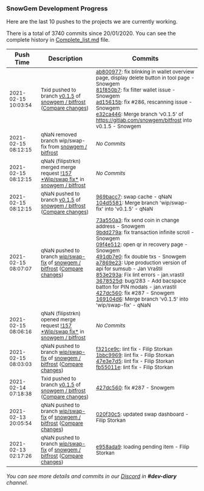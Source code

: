 
### SnowGem Development Progress

Here are the last 10 pushes to the projects we are currently working.

There is a total of 3740 commits since 20/01/2020. You can see the complete history in
 [Complete_list.md](Complete_list.md) file.

| Push Time | Description | Commits |
| --- | --- | --- |
| <sub>2021-02-15 10:03:54</sub> | <sub>Txid pushed to branch [v0\.1\.5](https://gitlab.com/snowgem/bitfrost/commits/v0.1.5) of [snowgem / bitfrost](https://gitlab.com/snowgem/bitfrost) ([Compare changes](https://gitlab.com/snowgem/bitfrost/compare/104d558133a313564247eeaa15973e04ef3a4073...e32ca446fdda725c9a8e0175c86992d6ddc40b6e))</sub> | <sub>[ab800977](https://gitlab.com/snowgem/bitfrost/-/commit/ab8009778fb1c36cf1b203299f9195a002d0e07b): fix blinking in wallet overview page, display delete button in tool page - Snowgem<br>[81f850b7](https://gitlab.com/snowgem/bitfrost/-/commit/81f850b785f0a8de72bddddf14443e7b93f47ac9): fix filter wallet issue - Snowgem<br>[ad15615b](https://gitlab.com/snowgem/bitfrost/-/commit/ad15615bd429525cd4bf7f23324b82f44f5a2e7f): fix #286, rescanning issue - Snowgem<br>[e32ca446](https://gitlab.com/snowgem/bitfrost/-/commit/e32ca446fdda725c9a8e0175c86992d6ddc40b6e): Merge branch 'v0.1.5' of https://gitlab.com/snowgem/bitfrost into v0.1.5 - Snowgem</sub> |
| <sub>2021-02-15 08:12:15</sub> | <sub>qNaN removed branch wip/swap-fix from [snowgem / bitfrost](https://gitlab.com/snowgem/bitfrost)</sub> | <sub>_No Commits_</sub> |
| <sub>2021-02-15 08:12:15</sub> | <sub>qNaN (filipstrkn) merged merge request [\!157 \*Wip/swap fix\*](https://gitlab.com/snowgem/bitfrost/-/merge_requests/157) in [snowgem / bitfrost](https://gitlab.com/snowgem/bitfrost)</sub> | <sub>_No Commits_</sub> |
| <sub>2021-02-15 08:12:15</sub> | <sub>qNaN pushed to branch [v0\.1\.5](https://gitlab.com/snowgem/bitfrost/commits/v0.1.5) of [snowgem / bitfrost](https://gitlab.com/snowgem/bitfrost) ([Compare changes](https://gitlab.com/snowgem/bitfrost/compare/427dc560cdde4234f204080b95b47b7e0ded1e1b...104d558133a313564247eeaa15973e04ef3a4073))</sub> | <sub>[969bacc7](https://gitlab.com/snowgem/bitfrost/-/commit/969bacc7f5ac0c5c6310b687aab7de8356a80316): swap cache - qNaN<br>[104d5581](https://gitlab.com/snowgem/bitfrost/-/commit/104d558133a313564247eeaa15973e04ef3a4073): Merge branch 'wip/swap-fix' into 'v0.1.5' - qNaN</sub> |
| <sub>2021-02-15 08:07:07</sub> | <sub>qNaN pushed to branch [wip/swap\-fix](https://gitlab.com/snowgem/bitfrost/commits/wip/swap-fix) of [snowgem / bitfrost](https://gitlab.com/snowgem/bitfrost) ([Compare changes](https://gitlab.com/snowgem/bitfrost/compare/fb55011e2c40b4b89d1ffebe23655a7ec18f42ae...169104d613bbd4ff48e02241c0de706aa6fb66a8))</sub> | <sub>[73a550a3](https://gitlab.com/snowgem/bitfrost/-/commit/73a550a3788468ce2b2f85b257981286b63c0e48): fix send coin in change address - Snowgem<br>[9bdd279a](https://gitlab.com/snowgem/bitfrost/-/commit/9bdd279a1e7b347d8c9a32224aecd947f77d6f11): fix transaction infinite scroll - Snowgem<br>[09f4e512](https://gitlab.com/snowgem/bitfrost/-/commit/09f4e5127b772624ab6488240302b414e9b4d230): open qr in recovery page - Snowgem<br>[491db7e0](https://gitlab.com/snowgem/bitfrost/-/commit/491db7e00c54add7c9cabf84ebd6b5a173f85c83): fix double txs - Snowgem<br>[a7869e23](https://gitlab.com/snowgem/bitfrost/-/commit/a7869e23459ec871b19e31a230bc5726d21ef39f): Upe production version of api for sumsub - Jan Vraštil<br>[853e293a](https://gitlab.com/snowgem/bitfrost/-/commit/853e293a41c6786e8bdf580a5e0f75bd7c8fb521): Fix lint errors - jan.vrastil<br>[3678525d](https://gitlab.com/snowgem/bitfrost/-/commit/3678525d33dfbc67f1382da524e300baaafc3af5): bug/283 - Add bacspace batton for PIN modals - jan.vrastil<br>[427dc560](https://gitlab.com/snowgem/bitfrost/-/commit/427dc560cdde4234f204080b95b47b7e0ded1e1b): fix #287 - Snowgem<br>[169104d6](https://gitlab.com/snowgem/bitfrost/-/commit/169104d613bbd4ff48e02241c0de706aa6fb66a8): Merge branch 'v0.1.5' into 'wip/swap-fix' - qNaN</sub> |
| <sub>2021-02-15 08:06:16</sub> | <sub>qNaN (filipstrkn) opened merge request [\!157 \*Wip/swap fix\*](https://gitlab.com/snowgem/bitfrost/-/merge_requests/157) in [snowgem / bitfrost](https://gitlab.com/snowgem/bitfrost)</sub> | <sub>_No Commits_</sub> |
| <sub>2021-02-15 08:03:03</sub> | <sub>qNaN pushed to branch [wip/swap\-fix](https://gitlab.com/snowgem/bitfrost/commits/wip/swap-fix) of [snowgem / bitfrost](https://gitlab.com/snowgem/bitfrost) ([Compare changes](https://gitlab.com/snowgem/bitfrost/compare/020f30c5bf10b4df4acfc2a613d506e2f46d7601...fb55011e2c40b4b89d1ffebe23655a7ec18f42ae))</sub> | <sub>[f321ce9c](https://gitlab.com/snowgem/bitfrost/-/commit/f321ce9c12b947cb5e4713545a4d832c2523eb2f): lint fix - Filip Storkan<br>[1bbc9969](https://gitlab.com/snowgem/bitfrost/-/commit/1bbc9969eba13bdc3236966ea378032356f299b9): lint fix - Filip Storkan<br>[47e3e7d5](https://gitlab.com/snowgem/bitfrost/-/commit/47e3e7d58062bea3bdd4df11103625b48f376f75): lint fix - Filip Storkan<br>[fb55011e](https://gitlab.com/snowgem/bitfrost/-/commit/fb55011e2c40b4b89d1ffebe23655a7ec18f42ae): lint fix - Filip Storkan</sub> |
| <sub>2021-02-14 07:18:38</sub> | <sub>Txid pushed to branch [v0\.1\.5](https://gitlab.com/snowgem/bitfrost/commits/v0.1.5) of [snowgem / bitfrost](https://gitlab.com/snowgem/bitfrost) ([Compare changes](https://gitlab.com/snowgem/bitfrost/compare/3678525d33dfbc67f1382da524e300baaafc3af5...427dc560cdde4234f204080b95b47b7e0ded1e1b))</sub> | <sub>[427dc560](https://gitlab.com/snowgem/bitfrost/-/commit/427dc560cdde4234f204080b95b47b7e0ded1e1b): fix #287 - Snowgem</sub> |
| <sub>2021-02-13 20:05:54</sub> | <sub>qNaN pushed to branch [wip/swap\-fix](https://gitlab.com/snowgem/bitfrost/commits/wip/swap-fix) of [snowgem / bitfrost](https://gitlab.com/snowgem/bitfrost) ([Compare changes](https://gitlab.com/snowgem/bitfrost/compare/e958ada99413004593430d1d3cb76c99d02f383a...020f30c5bf10b4df4acfc2a613d506e2f46d7601))</sub> | <sub>[020f30c5](https://gitlab.com/snowgem/bitfrost/-/commit/020f30c5bf10b4df4acfc2a613d506e2f46d7601): updated swap dashboard - Filip Storkan</sub> |
| <sub>2021-02-13 02:17:26</sub> | <sub>qNaN pushed to branch [wip/swap\-fix](https://gitlab.com/snowgem/bitfrost/commits/wip/swap-fix) of [snowgem / bitfrost](https://gitlab.com/snowgem/bitfrost) ([Compare changes](https://gitlab.com/snowgem/bitfrost/compare/62305b882312f4a67434fae890796bac0ae900af...e958ada99413004593430d1d3cb76c99d02f383a))</sub> | <sub>[e958ada9](https://gitlab.com/snowgem/bitfrost/-/commit/e958ada99413004593430d1d3cb76c99d02f383a): loading pending item - Filip Storkan</sub> |

_You can see more details and commits in our [Discord](https://discord.gg/zumGnbg) in **#dev-diary** channel._
